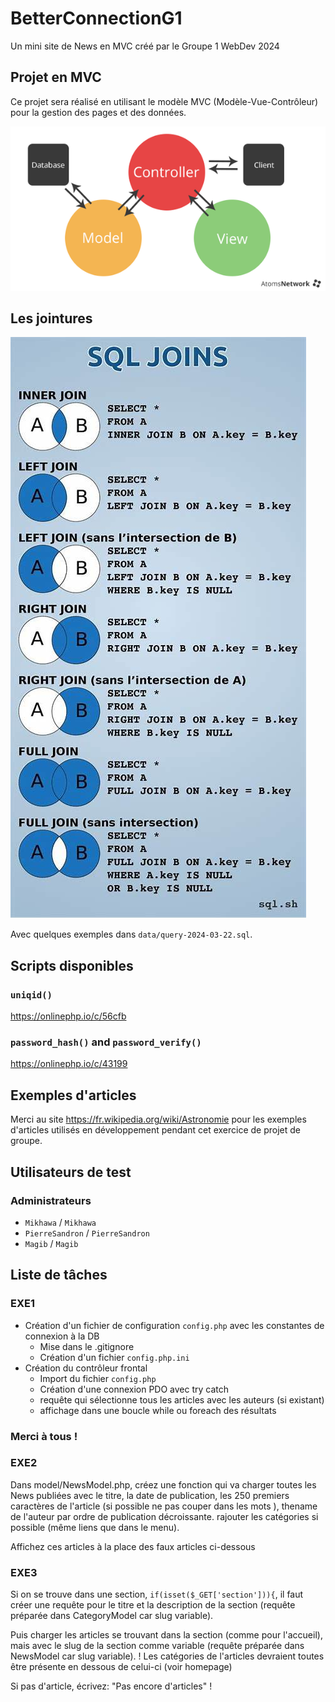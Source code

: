 # BetterConnectionG1
Un mini site de News en MVC créé par le Groupe 1 WebDev 2024

## Projet en MVC

Ce projet sera réalisé en utilisant le modèle MVC (Modèle-Vue-Contrôleur) pour la gestion des pages et des données.

![MVC](https://raw.githubusercontent.com/WebDevCF2m2023/OneConnectionG2/main/public/img/MVC.png)

## Les jointures
![join](https://raw.githubusercontent.com/WebDevCF2m2023/BetterConnectionG1/main/public/img/sql-joins.jpg)

Avec quelques exemples dans `data/query-2024-03-22.sql`.

## Scripts disponibles

### `uniqid()`

https://onlinephp.io/c/56cfb

### `password_hash()` and `password_verify()`

https://onlinephp.io/c/43199

## Exemples d'articles

Merci au site https://fr.wikipedia.org/wiki/Astronomie pour les exemples d'articles utilisés en développement pendant cet exercice de projet de groupe.

## Utilisateurs de test

### Administrateurs

- `Mikhawa` / `Mikhawa`
- `PierreSandron` / `PierreSandron`
- `Magib` / `Magib`

## Liste de tâches

### EXE1
- Création d'un fichier de configuration `config.php` avec les constantes de connexion à la DB
    - Mise dans le .gitignore
    - Création d'un fichier `config.php.ini`
- Création du contrôleur frontal
    - Import du fichier `config.php`
    - Création d'une connexion PDO avec try catch
    - requête qui sélectionne tous les articles avec les auteurs (si existant)
    - affichage dans une boucle while ou foreach des résultats

### Merci à tous !

### EXE2

Dans model/NewsModel.php, créez une fonction qui va charger toutes les News publiées avec le titre, la date de publication, les 250 premiers caractères de l'article (si possible ne pas couper dans les mots ), thename de l'auteur par ordre de publication décroissante. rajouter les catégories si possible (même liens que dans le menu).


Affichez ces articles à la place des faux articles ci-dessous

### EXE3

Si on se trouve dans une section, `if(isset($_GET['section'])){`, il faut créer une requête pour le titre et la description de la section (requête préparée dans CategoryModel car slug variable).

Puis charger les articles se trouvant dans la section (comme pour l'accueil), mais avec le slug de la section comme variable (requête préparée dans NewsModel car slug variable). ! Les catégories de l'articles devraient toutes être présente en dessous de celui-ci (voir homepage)

Si pas d'article, écrivez: "Pas encore d'articles" !
